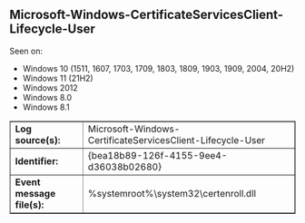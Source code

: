 ## Microsoft-Windows-CertificateServicesClient-Lifecycle-User

Seen on:
* Windows 10 (1511, 1607, 1703, 1709, 1803, 1809, 1903, 1909, 2004, 20H2)
* Windows 11 (21H2)
* Windows 2012
* Windows 8.0
* Windows 8.1

<table border="1" class="docutils">
  <tbody>
    <tr>
      <td><b>Log source(s):</b></td>
      <td>Microsoft-Windows-CertificateServicesClient-Lifecycle-User</td>
    </tr>
    <tr>
      <td><b>Identifier:</b></td>
      <td>{bea18b89-126f-4155-9ee4-d36038b02680}</td>
    </tr>
    <tr>
      <td><b>Event message file(s):</b></td>
      <td>%systemroot%\system32\certenroll.dll</td>
    </tr>
  </tbody>
</table>

&nbsp;

